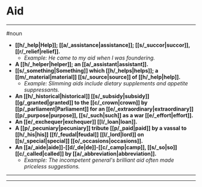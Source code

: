 # Aid
---
#noun
- **[[h/_help|Help]]; [[a/_assistance|assistance]]; [[s/_succor|succor]], [[r/_relief|relief]].**
	- _Example: He came to my aid when I was foundering._
- **A [[h/_helper|helper]]; an [[a/_assistant|assistant]].**
- **[[s/_something|Something]] which [[h/_helps|helps]]; a [[m/_material|material]] [[s/_source|source]] of [[h/_help|help]].**
	- _Example: Slimming aids include dietary supplements and appetite suppressants._
- **An [[h/_historical|historical]] [[s/_subsidy|subsidy]] [[g/_granted|granted]] to the [[c/_crown|crown]] by [[p/_parliament|Parliament]] for an [[e/_extraordinary|extraordinary]] [[p/_purpose|purpose]], [[s/_such|such]] as a war [[e/_effort|effort]].**
- **An [[e/_exchequer|exchequer]] [[l/_loan|loan]].**
- **A [[p/_pecuniary|pecuniary]] tribute [[p/_paid|paid]] by a vassal to [[h/_his|his]] [[f/_feudal|feudal]] [[l/_lord|lord]] on [[s/_special|special]] [[o/_occasions|occasions]].**
- **An [[a/_aide|aide]]-[[d/_de|de]]-[[c/_camp|camp]], [[s/_so|so]] [[c/_called|called]] by [[a/_abbreviation|abbreviation]].**
	- _Example: The incompetent general's brilliant aid often made priceless suggestions._
---
---
